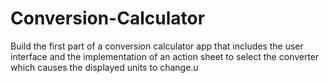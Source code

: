 # Conversion-Calculator
 Build the first part of a conversion calculator app that includes the user interface and the implementation of an action sheet to select the converter which causes the displayed units to change.u
